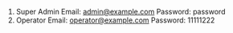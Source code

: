 1. Super Admin
Email: admin@example.com
Password: password
2. Operator
Email: operator@example.com
Password: 11111222